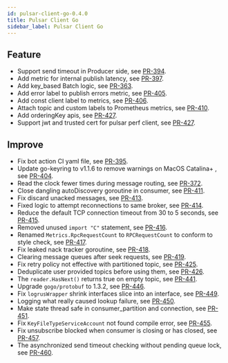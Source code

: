 ```yaml
---
id: pulsar-client-go-0.4.0
title: Pulsar Client Go
sidebar_label: Pulsar Client Go
---
```


## Feature

* Support send timeout in Producer side, see [PR-394](https://github.com/apache/pulsar-client-go/pull/394).
* Add metric for internal publish latency, see [PR-397](https://github.com/apache/pulsar-client-go/pull/397).
* Add key_based Batch logic, see [PR-363](https://github.com/apache/pulsar-client-go/pull/400).
* Add error label to publish errors metric, see [PR-405](https://github.com/apache/pulsar-client-go/pull/405).
* Add const client label to metrics, see [PR-406](https://github.com/apache/pulsar-client-go/pull/406).
* Attach topic and custom labels to Prometheus metrics, see [PR-410](https://github.com/apache/pulsar-client-go/pull/410).
* Add orderingKey apis, see [PR-427](https://github.com/apache/pulsar-client-go/pull/427).
* Support jwt and trusted cert for pulsar perf client, see [PR-427](https://github.com/apache/pulsar-client-go/pull/428).


## Improve

* Fix bot action CI yaml file, see [PR-395](https://github.com/apache/pulsar-client-go/pull/395).
* Update go-keyring to v1.1.6 to remove warnings on MacOS Catalina+ , see [PR-404](https://github.com/apache/pulsar-client-go/pull/404).
* Read the clock fewer times during message routing, see [PR-372](https://github.com/apache/pulsar-client-go/pull/408).
* Close dangling autoDiscovery goroutine in consumer, see [PR-411](https://github.com/apache/pulsar-client-go/pull/411).
* Fix discard unacked messages, see [PR-413](https://github.com/apache/pulsar-client-go/pull/413).
* Fixed logic to attempt reconnections to same broker, see [PR-414](https://github.com/apache/pulsar-client-go/pull/414).
* Reduce the default TCP connection timeout from 30 to 5 seconds, see [PR-415](https://github.com/apache/pulsar-client-go/pull/415).
* Removed unused `import "C"` statement, see [PR-416](https://github.com/apache/pulsar-client-go/pull/416).
* Renamed `Metrics.RpcRequestCount` to `RPCRequestCount` to conform to style check, see [PR-417](https://github.com/apache/pulsar-client-go/pull/417).
* Fix leaked nack tracker goroutine, see [PR-418](https://github.com/apache/pulsar-client-go/pull/418).
* Clearing message queues after seek requests, see [PR-419](https://github.com/apache/pulsar-client-go/pull/419).
* Fix retry policy not effective with partitioned topic, see [PR-425](https://github.com/apache/pulsar-client-go/pull/425).
* Deduplicate user provided topics before using them, see [PR-426](https://github.com/apache/pulsar-client-go/pull/426).
* The `reader.HasNext()` returns true on empty topic, see [PR-441](https://github.com/apache/pulsar-client-go/pull/441).
* Upgrade `gogo/protobuf` to 1.3.2, see [PR-446](https://github.com/apache/pulsar-client-go/pull/446).
* Fix `logrusWrapper` shrink interfaces slice into an interface, see [PR-449](https://github.com/apache/pulsar-client-go/pull/449).
* Logging what really caused lookup failure, see [PR-450](https://github.com/apache/pulsar-client-go/pull/450).
* Make state thread safe in consumer_partition and connection, see [PR-451](https://github.com/apache/pulsar-client-go/pull/451).
* Fix `KeyFileTypeServiceAccount` not found compile error, see [PR-455](https://github.com/apache/pulsar-client-go/pull/455).
* Fix unsubscribe blocked when consumer is closing or has closed, see [PR-457](https://github.com/apache/pulsar-client-go/pull/457).
* The asynchronized send timeout checking without pending queue lock, see [PR-460](https://github.com/apache/pulsar-client-go/pull/460).
